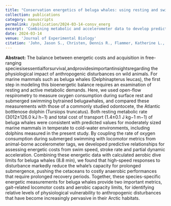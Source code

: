 ```yaml
---
title: "Conservation energetics of beluga whales: using resting and swimming metabolism to understand threats to an endangered population"
collection: publications
category: manuscripts
permalink: /publication/2024-03-14-consv_energ
excerpt: 'Combining metabolic and accelerometer data to develop predictive relationships for energetic costs of swimming.'
date: 2024-03-14
venue: 'Journal of Experimental Biology'
citation: 'John, Jason S., Christen, Dennis R., Flammer, Katherine L., Kendall, Traci L., Nazario, Emily C., Richter, Beau P., Gill, Verena, Williams, Terrie M. (2024). &quot;Conservation energetics of beluga whales: using resting and swimming metabolism to understand threats to an endangered population.&quot; <i>Journal of Experimental Biology</i>. 227(5).'
---
```


<b>Abstract:</b> The balance between energetic costs and acquisition in free-ranging speciesisessentialforsurvival,andprovidesimportantinsightsregarding the physiological impact of anthropogenic disturbances on wild animals. For marine mammals such as beluga whales (Delphinapterus leucas), the first step in modeling this bioenergetic balance requires an examination of resting and active metabolic demands. Here, we used open-flow respirometry to measure oxygen consumption during surface rest and submerged swimming bytrained belugawhales, and compared these measurements with those of a commonly studied odontocete, the Atlantic bottlenose dolphin (Tursiops truncatus). Both resting metabolic rate (3012±126.0 kJ h−1) and total cost of transport (1.4±0.1 J kg−1 m−1) of beluga whales were consistent with predicted values for moderately sized marine mammals in temperate to cold-water environments, including dolphins measured in the present study. By coupling the rate of oxygen consumption during submerged swimming with locomotor metrics from animal-borne accelerometer tags, we developed predictive relationships for assessing energetic costs from swim speed, stroke rate and partial dynamic acceleration. Combining these energetic data with calculated aerobic dive limits for beluga whales (8.8 min), we found that high-speed responses to disturbance markedly reduce the whale’s capacity for prolonged submergence, pushing the cetaceans to costly anaerobic performances that require prolonged recovery periods. Together, these species-specific energetic measurements for beluga whales provide two important metrics, gait-related locomotor costs and aerobic capacity limits, for identifying relative levels of physiological vulnerability to anthropogenic disturbances that have become increasingly pervasive in their Arctic habitats.
